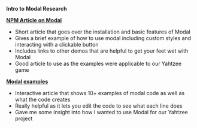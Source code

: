**__Intro to Modal Research__**

**[NPM Article on Modal](https://www.npmjs.com/package/react-modal)**
* Short article that goes over the installation and basic features of Modal
* Gives a brief example of how to use modal including custom styles and interacting with a clickable button 
* Includes links to other demos that are helpful to get your feet wet with Modal
* Good article to use as the examples were applicable to our Yahtzee game

**[Modal examples](https://react-bootstrap.netlify.app/docs/components/modal/)**
* Interactive article that shows 10+ examples of modal code as well as what the code creates 
* Really helpful as it lets you edit the code to see what each line does 
* Gave me some insight into how I wanted to use Modal for our Yahtzee project